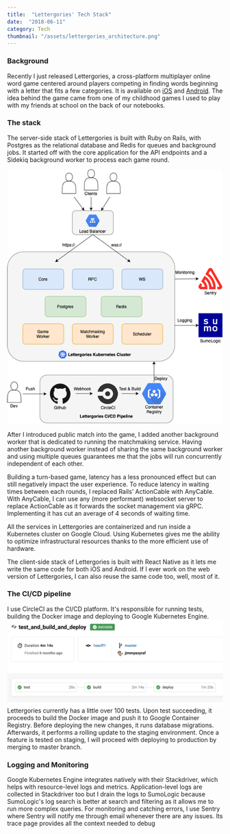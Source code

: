 ```yaml
---
title:  "Lettergories' Tech Stack"
date:  "2018-06-11"
category: Tech
thumbnail: "/assets/lettergories_architecture.png"
---
```


### Background

Recently I just released Lettergories, a cross-platform multiplayer online word game centered around players competing in finding words beginning with a letter that fits a few categories. It is available on [iOS](https://apps.apple.com/ca/app/lettergories/id1453368764) and [Android](https://play.google.com/store/apps/details?id=com.lettergoriesmobile&hl=en). The idea behind the game came from one of my childhood games I used to play with my friends at school on the back of our notebooks.


### The stack
The server-side stack of Lettergories is built with Ruby on Rails, with Postgres as the relational database and Redis for queues and background jobs. It started off with the core application for the API endpoints and a Sidekiq background worker to process each game round.

![Lettergories Architecture](/assets/lettergories_architecture.png)

After I introduced public match into the game, I added another background worker that is dedicated to running the matchmaking service. Having another background worker instead of sharing the same background worker and using multiple queues guarantees me that the jobs will run concurrently independent of each other.

Building a turn-based game, latency has a less pronounced effect but can still negatively impact the user experience. To reduce latency in waiting times between each rounds, I replaced Rails’ ActionCable with AnyCable. With AnyCable, I can use any (more performant) websocket server to replace ActionCable as it forwards the socket management via gRPC. Implementing it has cut an average of 4 seconds of waiting time.

All the services in Lettergories are containerized and run inside a Kubernetes cluster on Google Cloud. Using Kubernetes gives me the ability to optimize infrastructural resources thanks to the more efficient use of hardware.

The client-side stack of Lettergories is built with React Native as it lets me write the same code for both iOS and Android. If I ever work on the web version of Lettergories, I can also reuse the same code too, well, most of it.


### The CI/CD pipeline

I use CircleCI as the CI/CD platform. It's responsible for running tests, building the Docker image and deploying to Google Kubernetes Engine.
![Lettergories Pipeline](/assets/lettergories_pipeline.png)
Lettergories currently has a little over 100 tests. Upon test succeeding, it proceeds to build the Docker image and push it to Google Container Registry. Before deploying the new changes, it runs database migrations. Afterwards, it performs a rolling update to the staging environment. Once a feature is tested on staging, I will proceed with deploying to production by merging to master branch.


### Logging and Monitoring
Google Kubernetes Engine integrates natively with their Stackdriver, which helps with resource-level logs and metrics. Application-level logs are collected in Stackdriver too but I drain the logs to SumoLogic because SumoLogic's log search is better at search and filtering as it allows me to run more complex queries. For monitoring and catching errors, I use Sentry where Sentry will notify me through email whenever there are any issues. Its trace page provides all the context needed to debug
